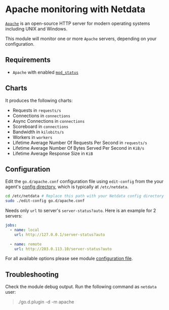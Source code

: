 <!--
title: "Apache monitoring with Netdata"
custom_edit_url: https://github.com/netdata/go.d.plugin/edit/master/modules/apache/README.md
sidebar_label: "Apache"
-->

# Apache monitoring with Netdata

[`Apache`](https://httpd.apache.org/) is an open-source HTTP server for modern operating systems including UNIX and Windows.

This module will monitor one or more `Apache` servers, depending on your configuration.

## Requirements

-   `Apache` with enabled [`mod_status`](https://httpd.apache.org/docs/2.4/mod/mod_status.html)

## Charts

It produces the following charts:

-   Requests in `requests/s`
-   Connections in `connections`
-   Async Connections in `connections`
-   Scoreboard in `connections`
-   Bandwidth in `kilobits/s`
-   Workers in `workers`
-   Lifetime Average Number Of Requests Per Second in `requests/s`
-   Lifetime Average Number Of Bytes Served Per Second in `KiB/s`
-   Lifetime Average Response Size in `KiB`

## Configuration

Edit the `go.d/apache.conf` configuration file using `edit-config` from the your agent's [config
directory](/docs/step-by-step/step-04.md#find-your-netdataconf-file), which is typically at `/etc/netdata`.

```bash
cd /etc/netdata # Replace this path with your Netdata config directory
sudo ./edit-config go.d/apache.conf
```

Needs only `url` to server's `server-status?auto`. Here is an example for 2 servers:

```yaml
jobs:
  - name: local
    url: http://127.0.0.1/server-status?auto
      
  - name: remote
    url: http://203.0.113.10/server-status?auto
```

For all available options please see module [configuration file](https://github.com/netdata/go.d.plugin/blob/master/config/go.d/apache.conf).

## Troubleshooting

Check the module debug output. Run the following command as `netdata` user:

> ./go.d.plugin -d -m apache

